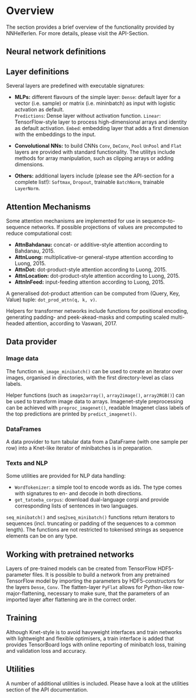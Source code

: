 # Overview

The section provides a brief overview of the functionality provided by
NNHelferlen.
For more details, please visit the API-Section.

## Neural network definitions

## Layer definitions

Several layers are predefined with executable signatures:
+ **MLPs:** different flavours of the simple layer:
        `Dense`: default layer for a vector (i.e. sample)
           or matrix (i.e. mininbatch) as input with logistic
           actvation as default.        
        `Predictions`: Dense layer without activation function.
        `Linear`: TensorFlow-style layer to process high-dimensional
          arrays and identity as default activation.
        `Embed`: embedding layer that adds a first dimension with the
           embeddings to the input.

+ **Convolutional NNs:** to build CNNs `Conv`, `DeConv`, `Pool`
        `UnPool` and `Flat`      
        layers are provided with standard functionality.
        The utilitys include methods for array manipulation, such as
        clipping arrays or adding dimensions.

+ **Others:** additional layers include (please see the API-section for
        a complete list!):
        `Softmax`, `Dropout`, trainable `BatchNorm`, trainable `LayerNorm`.


## Attention Mechanisms

Some attention mechanisms are implemented for use in sequence-to-sequence
networks. If possible projections of values are  precomputed to reduce
computational cost:
+ **AttnBahdanau:** concat- or additive-style attention according to
        Bahdanau, 2015.
+ **AttnLuong:** multiplicative-or general-stype attention according to
        Luong, 2015.
+ **AttnDot:** dot-product-style attention according to
        Luong, 2015.
+ **AttnLocation:** dot-product-style attention according to
        Luong, 2015.
+ **AttnInFeed:** input-feeding attention according to
        Luong, 2015.

A generalised dot-product attention can be computed from
(Query, Key, Value) tuple: `dot_prod_attn(q, k, v)`.

Helpers for transformer networks include functions for positional encoding,
generating padding- and peek-akead-masks and computing
scaled multi-headed attention,
according to Vaswani, 2017.

## Data provider
### Image data

The function `mk_image_minibatch()` can be used to create an
iterator over images, organised in directories, with the first
directory-level as class labels.

Helper functions (such as `image2array()`, `array2image()`, `array2RGB()`)
can be used to transform image data to arrays.
Imagenet-style preprocessing can be achieved with `preproc_imagenet()`,
readable Imagenet class labels of the top predictions are printed by
`predict_imagenet()`.



### DataFrames

A data provider to turn tabular data from a DataFrame (with one sample per row)
into a Knet-like iterator of minibatches is in preparation.

### Texts and NLP

Some utilities are provided for NLP data handling:

+ `WordTokenizer`: a simple tool to encode words as ids.
        The type comes with signatures to en- and decode in both directions.
+ `get_tatoeba_corpus`: download dual-language corpi and provide
        corresponding lists of sentences in two languages.

`seq_minibatch()` and `seq2seq_minibatch()` functions return iterators
to sequences (incl. truncating or padding of the sequences to a common
length). The functions are not restricted to tokenised strings as
sequence elements can be on any type.


## Working with pretrained networks

Layers of pre-trained models can be created from TensorFlow
HDF5-parameter files. It is possible to build a network from
any pretrained TensorFlow model by importing the parameters by
HDF5-constructors for the layers
`Dense`, `Conv`. The flatten-layer `PyFlat` allows for Python-like
row-major-flattening, necessary to make sure, that the parameters
of an imported layer after flattening are in the correct order.



## Training

Although Knet-style is to avoid havyweight interfaces and train networks
with lightweight and flexible optimisers, a train interface
is added that provides TensorBoard logs with online reporting of
minibatch loss, training and validation loss and accuracy.

## Utilities

A number of additional utilities is included. Please have a look at
the utilities section of the API documentation.

